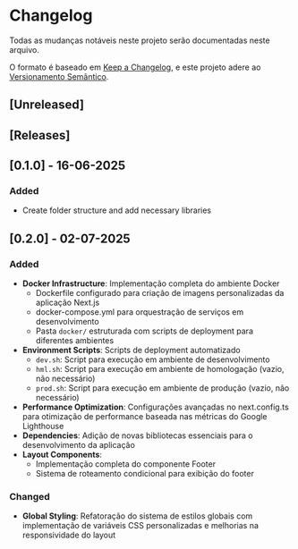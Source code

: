 # Changelog

Todas as mudanças notáveis neste projeto serão documentadas neste arquivo.

O formato é baseado em [Keep a Changelog](https://keepachangelog.com/en/1.1.0/),
e este projeto adere ao [Versionamento Semântico](https://semver.org/spec/v2.0.0.html).

## [Unreleased]

## [Releases]

## [0.1.0] - 16-06-2025

### Added

- Create folder structure and add necessary libraries

## [0.2.0] - 02-07-2025

### Added

- **Docker Infrastructure**: Implementação completa do ambiente Docker
  - Dockerfile configurado para criação de imagens personalizadas da aplicação Next.js
  - docker-compose.yml para orquestração de serviços em desenvolvimento
  - Pasta `docker/` estruturada com scripts de deployment para diferentes ambientes
- **Environment Scripts**: Scripts de deployment automatizado
  - `dev.sh`: Script para execução em ambiente de desenvolvimento
  - `hml.sh`: Script para execução em ambiente de homologação (vazio, não necessário)
  - `prod.sh`: Script para execução em ambiente de produção (vazio, não necessário)
- **Performance Optimization**: Configurações avançadas no next.config.ts para otimização de performance baseada nas métricas do Google Lighthouse
- **Dependencies**: Adição de novas bibliotecas essenciais para o desenvolvimento da aplicação
- **Layout Components**:
  - Implementação completa do componente Footer
  - Sistema de roteamento condicional para exibição do footer

### Changed

- **Global Styling**: Refatoração do sistema de estilos globais com implementação de variáveis CSS personalizadas e melhorias na responsividade do layout
